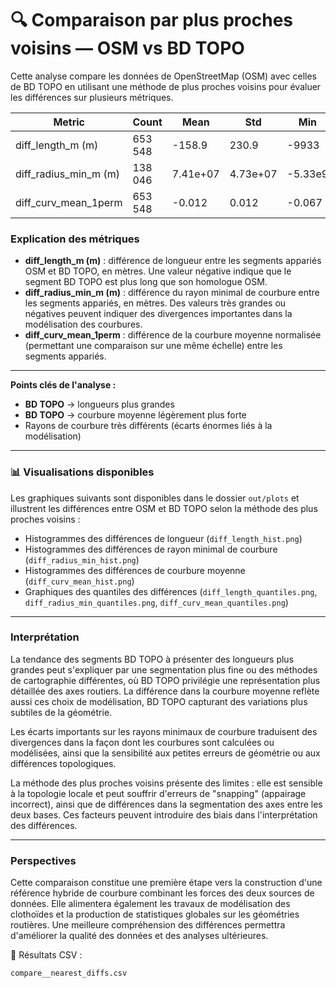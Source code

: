 # 🔍 Comparaison par plus proches voisins — OSM vs BD TOPO

Cette analyse compare les données de OpenStreetMap (OSM) avec celles de BD TOPO en utilisant une méthode de plus proches voisins pour évaluer les différences sur plusieurs métriques.

| Metric               | Count    | Mean       | Std        | Min        | 25%         | 50%         | 75%         | Max         |
|----------------------|----------|------------|------------|------------|-------------|-------------|-------------|-------------|
| diff_length_m (m)    | 653 548  | -158.9     | 230.9      | -9933      | -208        | -81         | -21         | 2145        |
| diff_radius_min_m (m)| 138 046  | 7.41e+07   | 4.73e+07   | -5.33e9    | 6.79e+07    | 9.04e+07    | 9.37e+07    | 9.37e+07    |
| diff_curv_mean_1perm  | 653 548  | -0.012     | 0.012      | -0.067     | -0.017      | -0.009      | -0.003      | 3.4e-07     |

### Explication des métriques

- **diff_length_m (m)** : différence de longueur entre les segments appariés OSM et BD TOPO, en mètres. Une valeur négative indique que le segment BD TOPO est plus long que son homologue OSM.
- **diff_radius_min_m (m)** : différence du rayon minimal de courbure entre les segments appariés, en mètres. Des valeurs très grandes ou négatives peuvent indiquer des divergences importantes dans la modélisation des courbures.
- **diff_curv_mean_1perm** : différence de la courbure moyenne normalisée (permettant une comparaison sur une même échelle) entre les segments appariés.

---

**Points clés de l'analyse :**

- **BD TOPO** → longueurs plus grandes
- **BD TOPO** → courbure moyenne légèrement plus forte
- Rayons de courbure très différents (écarts énormes liés à la modélisation)

---

### 📊 Visualisations disponibles

Les graphiques suivants sont disponibles dans le dossier `out/plots` et illustrent les différences entre OSM et BD TOPO selon la méthode des plus proches voisins :

- Histogrammes des différences de longueur (`diff_length_hist.png`)
- Histogrammes des différences de rayon minimal de courbure (`diff_radius_min_hist.png`)
- Histogrammes des différences de courbure moyenne (`diff_curv_mean_hist.png`)
- Graphiques des quantiles des différences (`diff_length_quantiles.png`, `diff_radius_min_quantiles.png`, `diff_curv_mean_quantiles.png`)

---

### Interprétation

La tendance des segments BD TOPO à présenter des longueurs plus grandes peut s'expliquer par une segmentation plus fine ou des méthodes de cartographie différentes, où BD TOPO privilégie une représentation plus détaillée des axes routiers. La différence dans la courbure moyenne reflète aussi ces choix de modélisation, BD TOPO capturant des variations plus subtiles de la géométrie.

Les écarts importants sur les rayons minimaux de courbure traduisent des divergences dans la façon dont les courbures sont calculées ou modélisées, ainsi que la sensibilité aux petites erreurs de géométrie ou aux différences topologiques.

La méthode des plus proches voisins présente des limites : elle est sensible à la topologie locale et peut souffrir d'erreurs de "snapping" (appairage incorrect), ainsi que de différences dans la segmentation des axes entre les deux bases. Ces facteurs peuvent introduire des biais dans l'interprétation des différences.

---

### Perspectives

Cette comparaison constitue une première étape vers la construction d'une référence hybride de courbure combinant les forces des deux sources de données. Elle alimentera également les travaux de modélisation des clothoïdes et la production de statistiques globales sur les géométries routières. Une meilleure compréhension des différences permettra d'améliorer la qualité des données et des analyses ultérieures.

📂 Résultats CSV :
```
compare__nearest_diffs.csv
```
